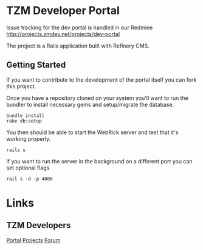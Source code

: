 # TZM Developer Portal

Issue tracking for the dev portal is handled in our Redmine
http://projects.zmdev.net/projects/dev-portal

The project is a Rails application built with Refinery CMS.

## Getting Started

If you want to contribute to the development of the portal itself you can fork this project.

Once you have a repository cloned on your system you'll want to run the bundler to install
necessary gems and setup/migrate the database.

    bundle install
    rake db:setup
    
You then should be able to start the WebRick server and test that it's working properly.

    rails s

If you want to run the server in the background on a different port you can set optional flags

    rail s -d -p 4000


# Links

## TZM Developers

[Portal](http://zmdev.net "Portal")
[Projects](http://projects.zmdev.net "Projects")
[Forum](http://forum.zmdev.net "Forum")
